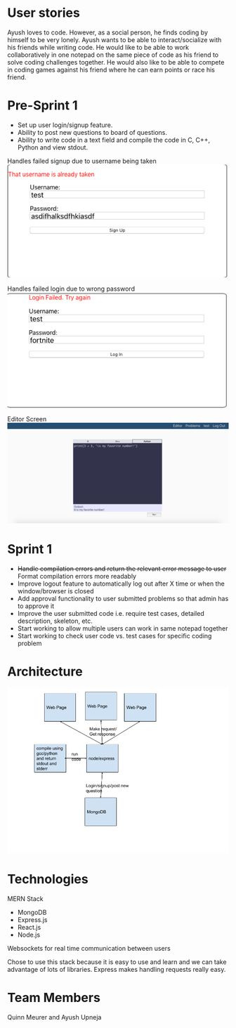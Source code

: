 # User stories
Ayush loves to code. However, as a social person, he finds coding by himself to be very lonely. Ayush wants to be able to interact/socialize with his friends while writing code. He would like to be able to work collaboratively in one notepad on the same piece of code as his friend to solve coding challenges together. He would also like to be able to compete in coding games against his friend where he can earn points or race his friend.

# Pre-Sprint 1
* Set up user login/signup feature.
* Ability to post new questions to board of questions.
* Ability to write code in a text field and compile the code in C, C++, Python and view stdout.

Handles failed signup due to username being taken  
![image1](./Images/failed_signup.png)

Handles failed login due to wrong password  
![image2](./Images/failed_login.png)

Editor Screen  
![image3](./Images/PreSprint1Screenshot.png)

# Sprint 1
* ~~Handle compilation errors and return the relevant error message to user~~ Format compilation errors more readably
* Improve logout feature to automatically log out after X time or when the window/browser is closed
* Add approval functionality to user submitted problems so that admin has to approve it
* Improve the user submitted code i.e. require test cases, detailed description, skeleton, etc.
* Start working to allow multiple users can work in same notepad together
* Start working to check user code vs. test cases for specific coding problem

# Architecture
![image4](./Images/Architecture.png)

# Technologies
MERN Stack
* MongoDB
* Express.js
* React.js
* Node.js

Websockets for real time communication between users

Chose to use this stack because it is easy to use and learn and we can take advantage of lots of libraries. Express makes handling requests really easy. 

# Team Members
Quinn Meurer and Ayush Upneja
